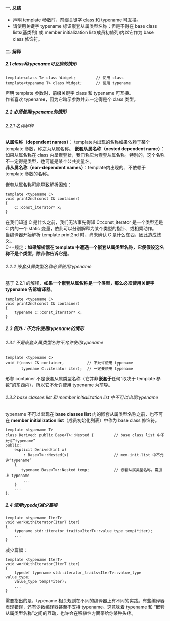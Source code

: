 #### 一. 总结
- 声明 template 参数时，前缀关键字 class 和 typename 可互换。
- 请使用关键字 typename 标识嵌套从属类型名称；但是不得在 base class lists(基类列) 或 member initialization list(成员初值列)内以它作为 base class 修饰符。

#### 二. 解释
##### 2.1 class和typename可互换的情形

	template<class T> class Widget;			// 使用 class
	template<typename T> class Widget;		// 使用 typename

声明 template 参数时，前缀关键字 class 和 typename 可互换。  
作者喜欢 typename，因为它暗示参数并非一定得是个 class 类型。

##### 2.2 必须使用typename的情形
###### 2.2.1 名词解释
**从属名称（dependent names）**： template内出现的名称如果依赖于某个 template 参数，称之为从属名称。
**嵌套从属名称（nested dependent name）**：如果从属名称在 class 内呈嵌套状，我们称它为嵌套从属名称。特别的，这个名称不一定得是类型，也可能是某个公共变量名。  
**非从属名称（non-dependent names）**：template内出现的、不依赖于 template 参数的名称。  

嵌套从属名称可能导致解析困难：  

	template <typename C> 
	void print2nd(const C& container) 
	{ 
	    C::const_iterator* x; 
	}

在我们知道 C 是什么之前，我们无法事先得知 C::const_iterator 是一个类型还是 C 内的一个 static 变量，依此可以分别解释为某个类型的指针、或相乘动作。  
当编译器开始解析 template print2nd 时，尚未确认 C 是什么东西，因此造成歧义。  
C\+\+规定：**如果解析器在 template 中遭遇一个嵌套从属类型名称，它便假设这名称不是个类型，除非你告诉它是**。  

###### 2.2.2 嵌套从属类型名称必须使用typename
基于 2.2.1 的解释，**如果一个嵌套从属名称是一个类型，那么必须使用关键字 typename 告诉编译器**。  

	template <typename C> 
	void print2nd(const C& container) 
	{ 
	    typename C::const_iterator* x; 
	}

##### 2.3 例外：不允许使用typename的情形
###### 2.3.1 不是嵌套从属类型名称不允许使用typename

	template <typename C> 
	void f(const C& container, 			// 不允许使用 typename 
	       typename C::iterator iter);	// 一定要使用 typename

形参 container 不是嵌套从属类型名称（它并非**嵌套于**任何“取决于 template 参数”的东西内），所以它不允许使用 typename 为前导。

###### 2.3.2 base classes list 和 member initialization list 中不可以出现typename
typename 不可以出现在 **base classes list** 内的嵌套从属类型名称之前，也不可在 **member initialization list**（成员初始化列表）中作为 base class 修饰符。  

	template <typename T> 
	class Derived: public Base<T>::Nested { 		// base class list 中不允许“typename” 
	public: 
	    explicit Derived(int x) 
	        : Base<T>::Nested(x)					// mem.init.list 中不允许“typename” 
	    { 
	       typename Base<T>::Nested temp;			// 嵌套从属类型名称。需加上 typename 
			...
	    }
		...
	};

##### 2.4 使用typedef减少篇幅

	template <typename IterT> 
	void workWithIterator(IterT iter) 
	{ 
	    typename std::iterator_traits<IterT>::value_type temp(*iter); 
		...
	}

减少篇幅：

	template <typename IterT>
	void workWithIterator(IterT iter)
	{
		typedef typename std::iterator_traits<IterT>::value_type value_type;
		value_type temp(*iter);
		...
	}

需要指出的是，typename 相关规则在不同的编译器上有不同的实践。有些编译器表现错误，还有少数编译器甚至不支持 typename。这意味着 typename 和 “嵌套从属类型名称”之间的互动，也许会在移植性方面带给你某种头疼。